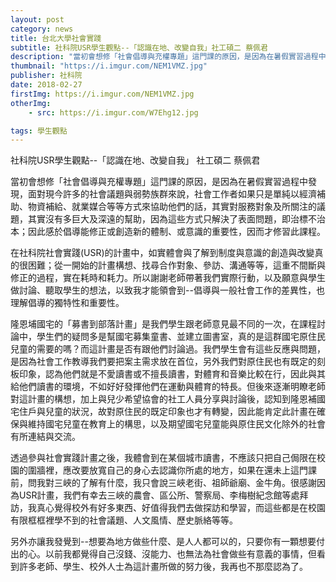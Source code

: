```yaml
---
layout: post
category: news
title: 台北大學社會實踐
subtitle: 社科院USR學生觀點--「認識在地、改變自我」社工碩二 蔡佩君
description: "當初會想修「社會倡導與充權專題」這門課的原因，是因為在暑假實習過程中發現，面對現今許多的社會議題與弱勢族群來說..."
thumbnail: "https://i.imgur.com/NEM1VMZ.jpg"
publisher: 社科院
date: 2018-02-27
firstImg: https://i.imgur.com/NEM1VMZ.jpg
otherImg:
    - src: https://i.imgur.com/W7Ehg12.jpg

tags: 學生觀點
---
```


社科院USR學生觀點--「認識在地、改變自我」
社工碩二 蔡佩君

當初會想修「社會倡導與充權專題」這門課的原因，是因為在暑假實習過程中發現，面對現今許多的社會議題與弱勢族群來說，社會工作者如果只是單純以經濟補助、物資補給、就業媒合等等方式來協助他們的話，其實對服務對象及所關注的議題，其實沒有多巨大及深遠的幫助，因為這些方式只解決了表面問題，即治標不治本；因此感於倡導能修正或創造新的體制、或意識的重要性，因而才修習此課程。

在社科院社會實踐(USR)的計畫中，如實體會與了解到制度與意識的創造與改變真的很困難；從一開始的計畫構想、找尋合作對象、參訪、溝通等等，這重不間斷與修正的過程，實在耗時和耗力。所以謝謝老師帶著我們實際行動，以及願意與學生做討論、聽取學生的想法，以致我才能領會到--倡導與一般社會工作的差異性，也理解倡導的獨特性和重要性。

隆恩埔國宅的「募書到部落計畫」是我們學生跟老師意見最不同的一次，在課程討論中，學生們的疑問多是幫國宅募集童書、並建立圖書室，真的是這群國宅原住民兒童的需要的嗎？而這計畫是否有跟他們討論過。我們學生會有這些反應與問題，是因為社會工作教導我們要把案主需求放在首位，另外我們對原住民也有既定的刻板印象，認為他們就是不愛讀書或不擅長讀書，對體育和音樂比較在行，因此與其給他們讀書的環境，不如好好發揮他們在運動與體育的特長。但後來逐漸明瞭老師對這計畫的構想，加上與兒少希望協會的社工人員分享與討論後，認知到隆恩補國宅住戶與兒童的狀況，故對原住民的既定印象也才有轉變，因此能肯定此計畫在確保與維持國宅兒童在教育上的構思，以及期望國宅兒童能與原住民文化除外的社會有所連結與交流。

透過參與社會實踐計畫之後，我體會到在某個城市讀書，不應該只把自己侷限在校園的圍牆裡，應改要放寬自己的身心去認識你所處的地方，如果在還未上這門課前，問我對三峽的了解有什麼，我只會說三峽老街、祖師爺廟、金牛角。很感謝因為USR計畫，我們有幸去三峽的農會、區公所、警察局、李梅樹紀念館等處拜訪，我真心覺得校外有好多東西、好值得我們去做探訪和學習，而這些都是在校園有限框框裡學不到的社會議題、人文風情、歷史脈絡等等。

另外亦讓我發覺到--想要為地方做些什麼、是人人都可以的，只要你有一顆想要付出的心。以前我都覺得自己沒錢、沒能力、也無法為社會做些有意義的事情，但看到許多老師、學生、校外人士為這計畫所做的努力後，我再也不那麼認為了。